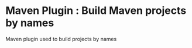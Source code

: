 Maven Plugin : Build Maven projects by names
==========

Maven plugin used to build projects by names

